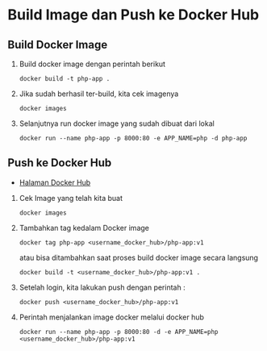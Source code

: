 # Build Image dan Push ke Docker Hub

## Build Docker Image

  1. Build docker image dengan perintah berikut
     ```
     docker build -t php-app .
     ```
  6. Jika sudah berhasil ter-build, kita cek imagenya
     ```
     docker images
     ```
  7. Selanjutnya run docker image yang sudah dibuat dari lokal
     ```
     docker run --name php-app -p 8000:80 -e APP_NAME=php -d php-app
     ```
     
## Push ke Docker Hub

* [Halaman Docker Hub](https://hub.docker.com/)

 1. Cek Image yang telah kita buat
     ```
     docker images
     ```
 2. Tambahkan tag kedalam Docker image
     ```
     docker tag php-app <username_docker_hub>/php-app:v1
     ```
     atau bisa ditambahkan saat proses build docker image secara langsung
     ```
     docker build -t <username_docker_hub>/php-app:v1 .
     ```
 3. Setelah login, kita lakukan push dengan perintah :
     ```
     docker push <username_docker_hub>/php-app:v1
     ```
 4. Perintah menjalankan image docker melalui docker hub
     ```
     docker run --name php-app -p 8000:80 -d -e APP_NAME=php <username_docker_hub>/php-app:v1
     ```
